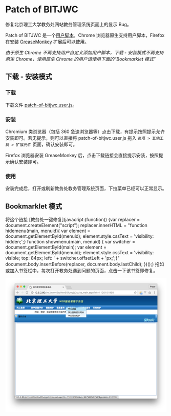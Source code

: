 # Patch of BITJWC
修复北京理工大学教务处网站教务管理系统页面上的显示 Bug。

Patch of BITJWC 是一个[用户脚本](http://userscripts-mirror.org/)，Chrome 浏览器原生支持用户脚本，Firefox 在安装 [GreaseMonkey](https://addons.mozilla.org/en-US/firefox/addon/greasemonkey/) 扩展后可以使用。

*由于原生 Chrome 不再支持用户自定义添加用户脚本，下载 - 安装模式不再支持原生 Chrome，使用原生 Chrome 的用户请使用下面的“Bookmarklet 模式”*

## 下载 - 安装模式

### 下载
下载文件 [patch-of-bitjwc.user.js](https://github.com/fenprace/Patch-of-BITJWC/raw/master/patch-of-bitjwc.user.js)。

### 安装
Chromium 类浏览器（包括 360 急速浏览器等）点击下载，有提示按照提示允许安装即可。若无提示，则可以直接将 patch-of-bitjwc.user.js 拖入 `选项 > 其他工具 > 扩展元件` 页面，确认安装即可。

Firefox 浏览器安装 GreaseMonkey 后，点击下载链接会直接提示安装，按照提示确认安装即可。

### 使用
安装完成后，打开或刷新教务处教务管理系统页面，下拉菜单已经可以正常显示。

## Bookmarklet 模式
将这个链接 [教务处一键修复](javacript:(function() {var replacer = document.createElement("script"); replacer.innerHTML = "function hidemenu(main, menuid){ var element = document.getElementById(menuid); element.style.cssText = 'visibility: hidden;';} function showmenu(main, menuid) { var switcher = document.getElementById(main); var element = document.getElementById(menuid); element.style.cssText = 'visibility: visible; top: 84px; left: ' + switcher.offsetLeft + 'px;';}" document.body.insertBefore(replacer, document.body.lastChild); })();) 拖如或加入书签栏中，每次打开教务处遇到问题的页面，点击一下该书签即修复。

![](https://github.com/fenprace/Patch-of-BITJWC/raw/master/screenshot.png)
